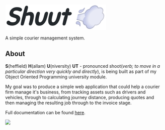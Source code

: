 ![Shuut Logo](./public/images/logo.png)

A simple courier management system.

## About

**S**(heffield) **H**(allam) **U**(niversity) **UT** - pronounced shoot(*verb; to move in a particular direction very quickly and directly*), 
is being built as part of my Object Oriented Programming university module.

My goal was to produce a simple web application that could help a courier firm manage it's business, from tracking assets such as drivers and vehicles, through to calculating journey distance, producing quotes and then managing the resulting job through to the invoice stage.

Full documentation can be found [here](https://shuut.readthedocs.io/en/latest/).

![](https://i.imgur.com/T2bT42Y.gif)
